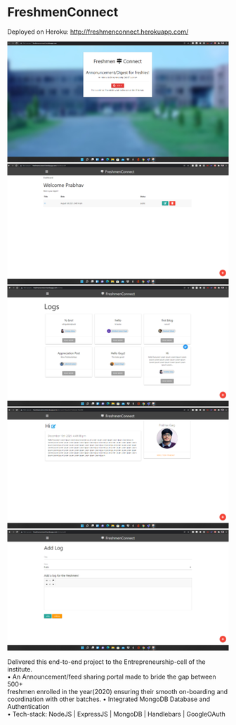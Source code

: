 # FreshmenConnect<r><br>

Deployed on Heroku: http://freshmenconnect.herokuapp.com/


<img src="screenshots/P.png" width=600>
<img src="screenshots/Q.png" width=600>
<img src="screenshots/R.png" width=600>
<img src="screenshots/S.png" width=600>
<img src="screenshots/T.png" width=600>
  
Delivered this end-to-end project to the Entrepreneurship-cell of the institute. <br>
• An Announcement/feed sharing portal made to bride the gap between 500+ <br>
freshmen enrolled in the year(2020) ensuring their smooth on-boarding and coordination with other batches.
• Integrated MongoDB Database and Authentication <br>
• Tech-stack: NodeJS | ExpressJS | MongoDB | Handlebars | GoogleOAuth <br>
